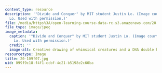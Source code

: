 ```yaml
---
content_type: resource
description: '"Divide and Conquer" by MIT student Justin Lo. (Image courtesy of Justin
  Lo. Used with permission.)'
file: /media/https%3A/open-learning-course-data-rc.s3.amazonaws.com/20-109-laboratory-fundamentals-in-biological-engineering-fall-2007/099f9c18f4f1ccbf4c21b5198e2c60ba_20-109f07.jpg
file_type: image/jpeg
image_metadata:
  caption: '"Divide and Conquer" by MIT student Justin Lo. (Image courtesy of Justin
    Lo. Used with permission.)'
  credit: ''
  image-alt: Creative drawing of whimsical creatures and a DNA double helix.
resourcetype: Image
title: 20-109f07.jpg
uid: 099f9c18-f4f1-ccbf-4c21-b5198e2c60ba
---
```


